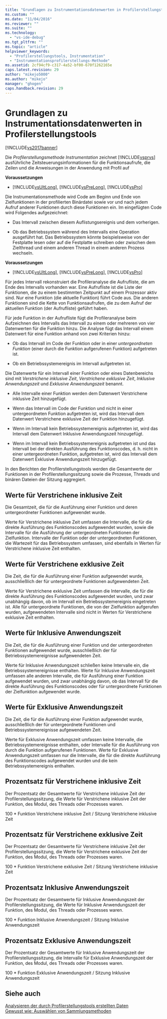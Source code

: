 ```yaml
---
title: "Grundlagen zu Instrumentationsdatenwerten in Profilerstellungstools | Microsoft Docs"
ms.custom: ""
ms.date: "11/04/2016"
ms.reviewer: ""
ms.suite: ""
ms.technology: 
  - "vs-ide-debug"
ms.tgt_pltfrm: ""
ms.topic: "article"
helpviewer_keywords: 
  - "Profilerstellungstools, Instrumentation"
  - "Instrumentationsprofilerstellungs-Methode"
ms.assetid: 2cf94cf9-c317-4a52-bf00-670f1262165e
caps.latest.revision: 29
author: "mikejo5000"
ms.author: "mikejo"
manager: "ghogen"
caps.handback.revision: 29
---
```

# Grundlagen zu Instrumentationsdatenwerten in Profilerstellungstools
[!INCLUDE[vs2017banner](../code-quality/includes/vs2017banner.md)]

Die *Profilerstellungsmethode Instrumentation* zeichnet [!INCLUDE[vsprvs](../code-quality/includes/vsprvs_md.md)] ausführliche Zeitsteuerungsinformationen für die Funktionsaufrufe, die Zeilen und die Anweisungen in der Anwendung mit Profil auf  
  
 **Voraussetzungen**  
  
-   [!INCLUDE[vsUltLong](../code-quality/includes/vsultlong_md.md)], [!INCLUDE[vsPreLong](../code-quality/includes/vsprelong_md.md)], [!INCLUDE[vsPro](../code-quality/includes/vspro_md.md)]  
  
 Die Instrumentationsmethode wird Code am Beginn und Ende von Zielfunktionen in der profilierten Binärdatei sowie vor und nach jedem Aufruf anderer Funktionen durch diese Funktionen ein.  Im eingefügten Code wird Folgendes aufgezeichnet:  
  
-   Das Intervall zwischen diesem Auflistungsereignis und dem vorherigen.  
  
-   Ob das Betriebssystem während des Intervalls eine Operation ausgeführt hat.  Das Betriebssystem könnte beispielsweise von der Festplatte lesen oder auf die Festplatte schreiben oder zwischen dem Zielthread und einem anderen Thread in einem anderen Prozess wechseln.  
  
 **Voraussetzungen**  
  
-   [!INCLUDE[vsUltLong](../code-quality/includes/vsultlong_md.md)], [!INCLUDE[vsPreLong](../code-quality/includes/vsprelong_md.md)], [!INCLUDE[vsPro](../code-quality/includes/vspro_md.md)]  
  
 Für jedes Intervall rekonstruiert die Profileranalyse die Aufrufliste, die am Ende des Intervalls vorhanden war.  Eine Aufrufliste ist die Liste der Funktionen, die zu einem bestimmten Zeitpunkt auf einem Prozessor aktiv sind.  Nur eine Funktion \(die aktuelle Funktion\) führt Code aus. Die anderen Funktionen sind die Kette von Funktionsaufrufen, die zu dem Aufruf der aktuellen Funktion \(der Aufrufliste\) geführt haben.  
  
 Für jede Funktion in der Aufrufliste fügt die Profileranalyse beim Aufzeichnen des Intervalls das Intervall zu einem oder mehreren von vier Datenwerten für die Funktion hinzu.  Die Analyse fügt das Intervall einem Datenwert für eine Funktion anhand von zwei Kriterien hinzu:  
  
-   Ob das Intervall im Code der Funktion oder in einer *untergeordneten Funktion* \(einer durch die Funktion aufgerufenen Funktion\) aufgetreten ist.  
  
-   Ob ein Betriebssystemereignis im Intervall aufgetreten ist.  
  
 Die Datenwerte für ein Intervall einer Funktion oder eines Datenbereichs sind mit *Verstrichene inklusive Zeit*, *Verstrichene exklusive Zeit*, *Inklusive Anwendungszeit* und *Exklusive Anwendungszeit* benannt.  
  
-   Alle Intervalle einer Funktion werden dem Datenwert Verstrichene inklusive Zeit hinzugefügt.  
  
-   Wenn das Intervall im Code der Funktion und nicht in einer untergeordneten Funktion aufgetreten ist, wird das Intervall dem Datenwert Verstrichene exklusive Zeit der Funktion hinzugefügt.  
  
-   Wenn im Intervall kein Betriebssystemereignis aufgetreten ist, wird das Intervall dem Datenwert Inklusive Anwendungszeit hinzugefügt.  
  
-   Wenn im Intervall kein Betriebssystemereignis aufgetreten ist und das Intervall bei der direkten Ausführung des Funktionscodes, d. h. nicht in einer untergeordneten Funktion, aufgetreten ist, wird das Intervall dem Datenwert Exklusive Anwendungszeit hinzugefügt.  
  
 In den Berichten der Profilerstellungstools werden die Gesamtwerte der Funktionen in der Profilerstellungssitzung sowie die Prozesse, Threads und binären Dateien der Sitzung aggregiert.  
  
## Werte für Verstrichene inklusive Zeit  
 Die Gesamtzeit, die für die Ausführung einer Funktion und deren untergeordneter Funktionen aufgewendet wurde.  
  
 Werte für Verstrichene inklusive Zeit umfassen die Intervalle, die für die direkte Ausführung des Funktionscodes aufgewendet wurden, sowie die Intervalle für die Ausführung der untergeordneten Funktionen der Zielfunktion.  Intervalle der Funktion oder der untergeordneten Funktionen, die Wartezeit für das Betriebssystem umfassen, sind ebenfalls in Werten für Verstrichene inklusive Zeit enthalten.  
  
## Werte für Verstrichene exklusive Zeit  
 Die Zeit, die für die Ausführung einer Funktion aufgewendet wurde, ausschließlich der für untergeordnete Funktionen aufgewendeten Zeit.  
  
 Werte für Verstrichene exklusive Zeit umfassen die Intervalle, die für die direkte Ausführung des Funktionscodes aufgewendet wurden, und zwar unabhängig davon, ob im Intervall ein Betriebssystemereignis eingetreten ist.  Alle für untergeordnete Funktionen, die von der Zielfunktion aufgerufen wurden, aufgewendeten Intervalle sind nicht in Werten für Verstrichene exklusive Zeit enthalten.  
  
## Werte für Inklusive Anwendungszeit  
 Die Zeit, die für die Ausführung einer Funktion und der untergeordneten Funktionen aufgewendet wurde, ausschließlich der für Betriebssystemereignisse aufgewendeten Zeit.  
  
 Werte für Inklusive Anwendungszeit schließen keine Intervalle ein, die Betriebssystemereignisse enthalten.  Werte für Inklusive Anwendungszeit umfassen alle anderen Intervalle, die für Ausführung einer Funktion aufgewendet wurden, und zwar unabhängig davon, ob das Intervall für die direkte Ausführung des Funktionscodes oder für untergeordnete Funktionen der Zielfunktion aufgewendet wurde.  
  
## Werte für Exklusive Anwendungszeit  
 Die Zeit, die für die Ausführung einer Funktion aufgewendet wurde, ausschließlich der für untergeordnete Funktionen und Betriebssystemereignisse aufgewendeten Zeit.  
  
 Werte für Exklusive Anwendungszeit umfassen keine Intervalle, die Betriebssystemereignisse enthalten, oder Intervalle für die Ausführung von durch die Funktion aufgerufenen Funktionen.  Werte für Exklusive Anwendungszeit umfassen nur die Intervalle, die für die direkte Ausführung des Funktionscodes aufgewendet wurden und die kein Betriebssystemereignis enthalten.  
  
## Prozentsatz für Verstrichene inklusive Zeit  
 Der Prozentsatz der Gesamtwerte für Verstrichene inklusive Zeit der Profilerstellungssitzung, die Werte für Verstrichene inklusive Zeit der Funktion, des Modul, des Threads oder Prozesses waren.  
  
 100 \* Funktion Verstrichene inklusive Zeit \/ Sitzung Verstrichene inklusive Zeit  
  
## Prozentsatz für Verstrichene exklusive Zeit  
 Der Prozentsatz der Gesamtwerte für Verstrichene inklusive Zeit der Profilerstellungssitzung, die Werte für Verstrichene exklusive Zeit der Funktion, des Modul, des Threads oder Prozesses waren.  
  
 100 \* Funktion Verstrichene exklusive Zeit \/ Sitzung Verstrichene inklusive Zeit  
  
## Prozentsatz Inklusive Anwendungszeit  
 Der Prozentsatz der Gesamtwerte für Inklusive Anwendungszeit der Profilerstellungssitzung, die Werte für Inklusive Anwendungszeit der Funktion, des Modul, des Threads oder Prozesses waren.  
  
 100 \* Funktion Inklusive Anwendungszeit \/ Sitzung Inklusive Anwendungszeit  
  
## Prozentsatz Exklusive Anwendungszeit  
 Der Prozentsatz der Gesamtwerte für Inklusive Anwendungszeit der Profilerstellungssitzung, die Intervalle für Exklusive Anwendungszeit der Funktion, des Modul, des Threads oder Prozesses waren.  
  
 100 \* Funktion Exklusive Anwendungszeit \/ Sitzung Inklusive Anwendungszeit  
  
## Siehe auch  
 [Analysieren der durch Profilerstellungstools erstellten Daten](../profiling/analyzing-performance-tools-data.md)   
 [Gewusst wie: Auswählen von Sammlungsmethoden](../profiling/how-to-choose-collection-methods.md)